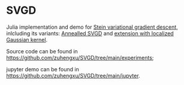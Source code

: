 # SVGD

Julia implementation and demo for [Stein variational gradient descent](https://arxiv.org/abs/1608.04471), inlcluding its variants: [Annealled SVGD](https://openreview.net/pdf?id=pw2v8HFJIYg) and [extension with localized Gaussian kernel](https://github.com/zuhengxu/SVGD/blob/main/tex/main.pdf).

Source code can be found in https://github.com/zuhengxu/SVGD/tree/main/experiments;

jupyter demo can be found in https://github.com/zuhengxu/SVGD/tree/main/jupyter.
